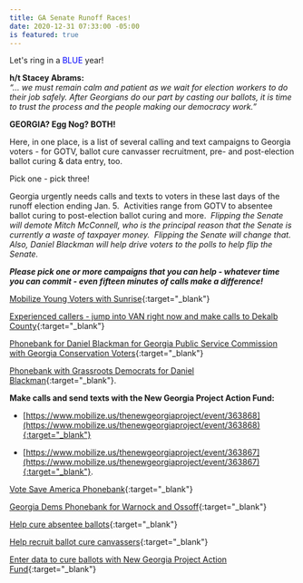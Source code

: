 ```yaml
---
title: GA Senate Runoff Races!
date: 2020-12-31 07:33:00 -05:00
is featured: true
---
```


Let's ring in a <span style="color:blue;">BLUE</span> year!

**h/t Stacey Abrams:**  
*“... we must remain calm and patient as we wait for election workers to do their job safely. After Georgians do our part by casting our ballots, it is time to trust the process and the people making our democracy work.”*  


**GEORGIA? Egg Nog? BOTH!**

Here, in one place, is a list of several calling and text campaigns to Georgia voters - for GOTV, ballot cure canvasser recruitment, pre- and post-election ballot curing & data entry, too.

Pick one - pick three!

Georgia urgently needs calls and texts to voters in these last days of the runoff election ending Jan. 5.  Activities range from GOTV to absentee ballot curing to post-election ballot curing and more.  *Flipping the Senate will demote Mitch McConnell, who is the principal reason that the Senate is currently a waste of taxpayer money.  Flipping the Senate will change that.  Also, Daniel Blackman will help drive voters to the polls to help flip the Senate.*

***Please pick one or more campaigns that you can help -  whatever time you can commit - even fifteen minutes of calls make a difference!***

[Mobilize Young Voters with Sunrise](https://www.mobilize.us/sunrise/event/363816){:target="_blank"}

[Experienced callers - jump into VAN right now and make calls to Dekalb County](https://www.openvpb.com/vpb_bycode/1D6AC4J-648024){:target="_blank"}

[Phonebank for Daniel Blackman for Georgia Public Service Commission with Georgia Conservation Voters](https://www.mobilize.us/leadlocally/event/365112%C2%A0https://www.mobilize.us/mobilize/event/363557){:target="_blank"}

[Phonebank with Grassroots Democrats for Daniel Blackman](https://www.mobilize.us/mobilize/event/363679){:target="_blank"}.

**Make calls and send texts with the New Georgia Project Action Fund:**

* [https://www.mobilize.us/thenewgeorgiaproject/event/363868](https://www.mobilize.us/thenewgeorgiaproject/event/363868){:target="_blank"}

* [https://www.mobilize.us/thenewgeorgiaproject/event/363867](https://www.mobilize.us/thenewgeorgiaproject/event/363867){:target="_blank"}.

[Vote Save America Phonebank](https://www.mobilize.us/crooked/event/366340){:target="_blank"}

[Georgia Dems Phonebank for Warnock and Ossoff](https://www.mobilize.us/georgiademocrats/event/364626){:target="_blank"}

[Help cure absentee ballots](https://www.mobilize.us/dpgvoterprotection/event/362889){:target="_blank"}

[Help recruit ballot cure canvassers](https://www.mobilize.us/dpgvoterprotection/event/364644){:target="_blank"}

[Enter data to cure ballots with New Georgia Project Action Fund](https://www.mobilize.us/thenewgeorgiaproject/event/367763){:target="_blank"}